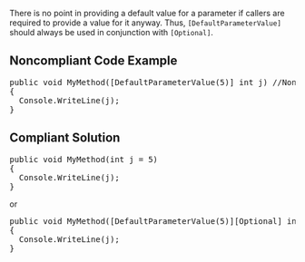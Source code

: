 There is no point in providing a default value for a parameter if callers are required to provide a value for it anyway. Thus,
`[DefaultParameterValue]` should always be used in conjunction with `[Optional]`.

## Noncompliant Code Example

<pre>
public void MyMethod([DefaultParameterValue(5)] int j) //Noncompliant, useless
{
  Console.WriteLine(j);
}
</pre>

## Compliant Solution

<pre>
public void MyMethod(int j = 5)
{
  Console.WriteLine(j);
}
</pre>

or

<pre>
public void MyMethod([DefaultParameterValue(5)][Optional] int j)
{
  Console.WriteLine(j);
}
</pre>
